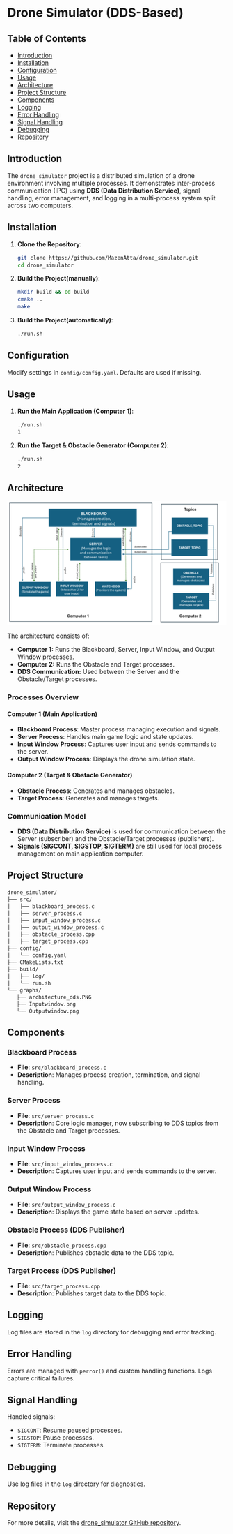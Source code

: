 # Drone Simulator (DDS-Based)

## Table of Contents
- [Introduction](#introduction)
- [Installation](#installation)
- [Configuration](#configuration)
- [Usage](#usage)
- [Architecture](#architecture)
- [Project Structure](#project-structure)
- [Components](#components)
- [Logging](#logging)
- [Error Handling](#error-handling)
- [Signal Handling](#signal-handling)
- [Debugging](#debugging)
- [Repository](#repository)

## Introduction
The `drone_simulator` project is a distributed simulation of a drone environment involving multiple processes. It demonstrates inter-process communication (IPC) using **DDS (Data Distribution Service)**, signal handling, error management, and logging in a multi-process system split across two computers.

## Installation
1. **Clone the Repository**:
   ```sh
   git clone https://github.com/MazenAtta/drone_simulator.git
   cd drone_simulator
   ```

2. **Build the Project(manually)**:
   ```sh
   mkdir build && cd build
   cmake ..
   make
   ```
3. **Build the Project(automatically)**:
   ```sh
   ./run.sh
   ```

## Configuration
Modify settings in `config/config.yaml`. Defaults are used if missing.

## Usage
1. **Run the Main Application (Computer 1)**:
   ```sh
   ./run.sh
   1
   ```

2. **Run the Target & Obstacle Generator (Computer 2)**:
   ```sh
   ./run.sh
   2
   ```

## Architecture
![Architecture Diagram](graphs/architecture.PNG)

The architecture consists of:
- **Computer 1:** Runs the Blackboard, Server, Input Window, and Output Window processes.
- **Computer 2:** Runs the Obstacle and Target processes.
- **DDS Communication:** Used between the Server and the Obstacle/Target processes.

### Processes Overview

#### **Computer 1 (Main Application)**
- **Blackboard Process**: Master process managing execution and signals.
- **Server Process**: Handles main game logic and state updates.
- **Input Window Process**: Captures user input and sends commands to the server.
- **Output Window Process**: Displays the drone simulation state.

#### **Computer 2 (Target & Obstacle Generator)**
- **Obstacle Process**: Generates and manages obstacles.
- **Target Process**: Generates and manages targets.

### Communication Model
- **DDS (Data Distribution Service)** is used for communication between the Server (subscriber) and the Obstacle/Target processes (publishers).
- **Signals (SIGCONT, SIGSTOP, SIGTERM)** are still used for local process management on main application computer.

## Project Structure
```
drone_simulator/
├── src/
│   ├── blackboard_process.c
│   ├── server_process.c
│   ├── input_window_process.c
│   ├── output_window_process.c
│   ├── obstacle_process.cpp
│   ├── target_process.cpp
├── config/
│   └── config.yaml
├── CMakeLists.txt
├── build/
│   ├── log/
│   └── run.sh
└── graphs/
   ├── architecture_dds.PNG
   ├── Inputwindow.png
   └── Outputwindow.png
```

## Components
### Blackboard Process
- **File**: `src/blackboard_process.c`
- **Description**: Manages process creation, termination, and signal handling.

### Server Process
- **File**: `src/server_process.c`
- **Description**: Core logic manager, now subscribing to DDS topics from the Obstacle and Target processes.

### Input Window Process
- **File**: `src/input_window_process.c`
- **Description**: Captures user input and sends commands to the server.

### Output Window Process
- **File**: `src/output_window_process.c`
- **Description**: Displays the game state based on server updates.

### Obstacle Process (DDS Publisher)
- **File**: `src/obstacle_process.cpp`
- **Description**: Publishes obstacle data to the DDS topic.

### Target Process (DDS Publisher)
- **File**: `src/target_process.cpp`
- **Description**: Publishes target data to the DDS topic.

## Logging
Log files are stored in the `log` directory for debugging and error tracking.

## Error Handling
Errors are managed with `perror()` and custom handling functions. Logs capture critical failures.

## Signal Handling
Handled signals:
- `SIGCONT`: Resume paused processes.
- `SIGSTOP`: Pause processes.
- `SIGTERM`: Terminate processes.

## Debugging
Use log files in the `log` directory for diagnostics.

## Repository
For more details, visit the [drone_simulator GitHub repository](https://github.com/MazenAtta/drone_simulator).
